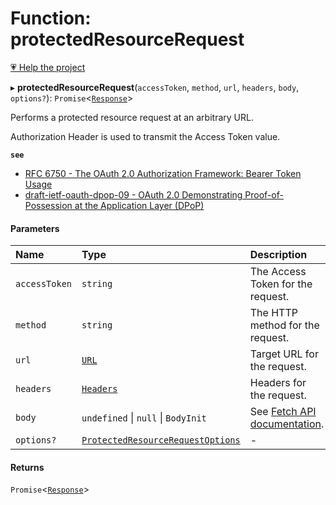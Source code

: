 # Function: protectedResourceRequest

[💗 Help the project](https://github.com/sponsors/panva)

▸ **protectedResourceRequest**(`accessToken`, `method`, `url`, `headers`, `body`, `options?`): `Promise`<[`Response`]( https://developer.mozilla.org/en-US/docs/Web/API/Response )\>

Performs a protected resource request at an arbitrary URL.

Authorization Header is used to transmit the Access Token value.

**`see`** 
 - [RFC 6750 - The OAuth 2.0 Authorization Framework: Bearer Token Usage](https://www.rfc-editor.org/rfc/rfc6750.html#section-2.1)
 - [draft-ietf-oauth-dpop-09 - OAuth 2.0 Demonstrating Proof-of-Possession at the Application Layer (DPoP)](https://www.ietf.org/archive/id/draft-ietf-oauth-dpop-09.html#name-protected-resource-access)

#### Parameters

| Name | Type | Description |
| :------ | :------ | :------ |
| `accessToken` | `string` | The Access Token for the request. |
| `method` | `string` | The HTTP method for the request. |
| `url` | [`URL`]( https://developer.mozilla.org/en-US/docs/Web/API/URL ) | Target URL for the request. |
| `headers` | [`Headers`]( https://developer.mozilla.org/en-US/docs/Web/API/Headers ) | Headers for the request. |
| `body` | `undefined` \| ``null`` \| `BodyInit` | See [Fetch API documentation](https://developer.mozilla.org/en-US/docs/Web/API/fetch#body). |
| `options?` | [`ProtectedResourceRequestOptions`](../interfaces/ProtectedResourceRequestOptions.md) | - |

#### Returns

`Promise`<[`Response`]( https://developer.mozilla.org/en-US/docs/Web/API/Response )\>
